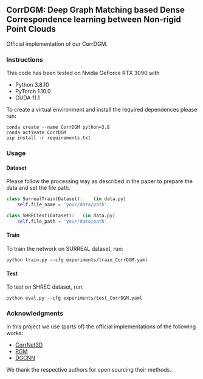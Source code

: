 ## CorrDGM: Deep Graph Matching based Dense Correspondence learning between Non-rigid Point Clouds
Official implementation of our CorrDGM.

### Instructions
This code has been tested on Nvidia GeForce RTX 3090 with 
- Python 3.8.10 
- PyTorch 1.10.0
- CUDA 11.1 

To create a virtual environment and install the required dependences please run:
```shell
conda create --name CorrDGM python=3.8
conda activate CorrDGM
pip install -r requirements.txt
```

### Usage

#### Dataset
Please follow the processing way as described in the paper to prepare the data and set the file path.


```python
class SurrealTrain(Dataset):    (in data.py)
    self.file_name = 'your/data/path'    

class SHRECTest(Dataset):   (in data.py)
    self.file_path = 'your/data/path'
```

#### Train
To train the network on SURREAL dataset, run:
```shell
python train.py --cfg experiments/train_CorrDGM.yaml
```

#### Test
To test on SHREC dataset, run:
```shell
python eval.py --cfg experiments/test_CorrDGM.yaml
```

### Acknowledgments
In this project we use (parts of) the official implementations of the following works: 
- [CorrNet3D](https://github.com/ZENGYIMING-EAMON/CorrNet3D)
- [RGM](https://github.com/fukexue/RGM)
- [DGCNN](https://github.com/WangYueFt/dgcnn)

 We thank the respective authors for open sourcing their methods.